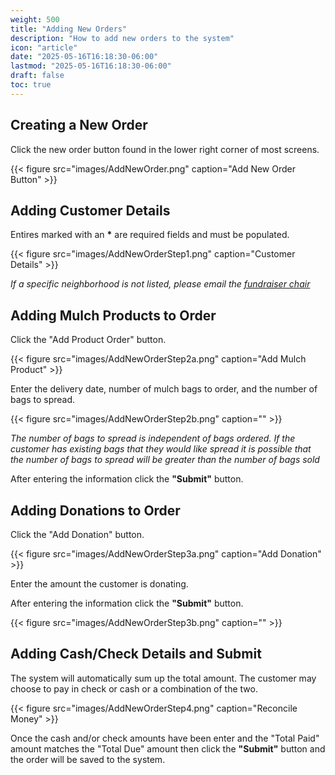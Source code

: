 ```yaml
---
weight: 500
title: "Adding New Orders"
description: "How to add new orders to the system"
icon: "article"
date: "2025-05-16T16:18:30-06:00"
lastmod: "2025-05-16T16:18:30-06:00"
draft: false
toc: true
---
```


## Creating a New Order

Click the new order button found in the lower right corner of most screens.

{{< figure src="images/AddNewOrder.png" caption="Add New Order Button" >}}

## Adding Customer Details

Entires marked with an __*__ are required fields and must be populated.

{{< figure src="images/AddNewOrderStep1.png" caption="Customer Details" >}}

_If a specific neighborhood is not listed, please email the [fundraiser chair](mailto:fundraiser@bsatroop27.us)_

## Adding Mulch Products to Order

Click the "Add Product Order" button.

{{< figure src="images/AddNewOrderStep2a.png" caption="Add Mulch Product" >}}

Enter the delivery date, number of mulch bags to order, and the number of bags
to spread.

{{< figure src="images/AddNewOrderStep2b.png" caption="" >}}

_The number of bags to spread is independent of bags ordered.  If the customer has
existing bags that they would like spread it is possible that the number of bags
to spread will be greater than the number of bags sold_

After entering the information click the __"Submit"__ button.

## Adding Donations to Order

Click the "Add Donation" button.

{{< figure src="images/AddNewOrderStep3a.png" caption="Add Donation" >}}

Enter the amount the customer is donating.

After entering the information click the __"Submit"__ button.

{{< figure src="images/AddNewOrderStep3b.png" caption="" >}}

## Adding Cash/Check Details and Submit

The system will automatically sum up the total amount.  The customer may choose
to pay in check or cash or a combination of the two.

{{< figure src="images/AddNewOrderStep4.png" caption="Reconcile Money" >}}

Once the cash and/or check amounts have been enter and the "Total Paid" amount
matches the "Total Due" amount then click the __"Submit"__ button and the order
will be saved to the system.
